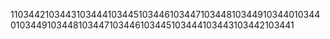1103442103443103444103445103446103447103448103449103440103440103449103448103447103446103445103444103443103442103441
